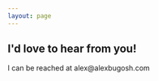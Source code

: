 ```yaml
---
layout: page
---
```


<div class="jumbotron">
  <h2>I'd love to hear from you!</h2>
  <p>I can be reached at alex@alexbugosh.com</p>
</div>
